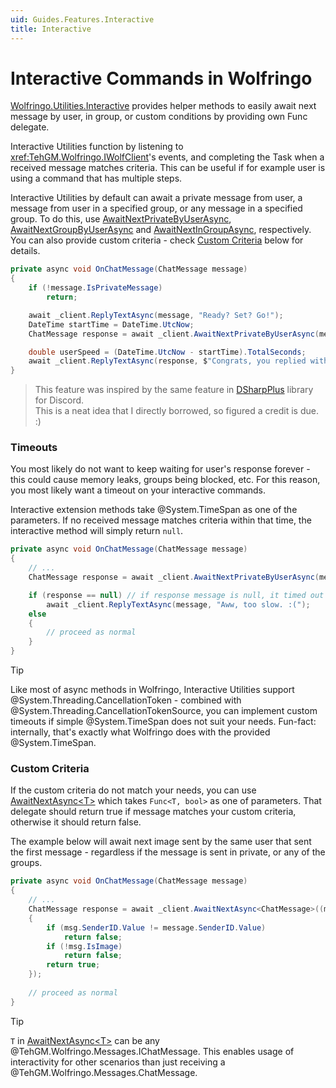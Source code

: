 ```yaml
---
uid: Guides.Features.Interactive
title: Interactive
---
```


# Interactive Commands in Wolfringo
[Wolfringo.Utilities.Interactive](https://www.nuget.org/packages/Wolfringo.Utilities.Interactive) provides helper methods to easily await next message by user, in group, or custom conditions by providing own Func delegate.

Interactive Utilities function by listening to <xref:TehGM.Wolfringo.IWolfClient>'s events, and completing the Task when a received message matches criteria. This can be useful if for example user is using a command that has multiple steps.

Interactive Utilities by default can await a private message from user, a message from user in a specified group, or any message in a specified group. To do this, use [AwaitNextPrivateByUserAsync](xref:TehGM.Wolfringo.InteractiveExtensions.AwaitNextPrivateByUserAsync(TehGM.Wolfringo.IWolfClient,System.UInt32,System.TimeSpan,System.Threading.CancellationToken)), [AwaitNextGroupByUserAsync](xref:TehGM.Wolfringo.InteractiveExtensions.AwaitNextGroupByUserAsync(TehGM.Wolfringo.IWolfClient,System.UInt32,System.UInt32,System.TimeSpan,System.Threading.CancellationToken)) and [AwaitNextInGroupAsync](xref:TehGM.Wolfringo.InteractiveExtensions.AwaitNextInGroupAsync(TehGM.Wolfringo.IWolfClient,System.UInt32,System.TimeSpan,System.Threading.CancellationToken)), respectively.  
You can also provide custom criteria - check [Custom Criteria](#custom-criteria) below for details.

```csharp
private async void OnChatMessage(ChatMessage message)
{
    if (!message.IsPrivateMessage) 
        return;

    await _client.ReplyTextAsync(message, "Ready? Set? Go!");
    DateTime startTime = DateTime.UtcNow;
    ChatMessage response = await _client.AwaitNextPrivateByUserAsync(message.SenderID.Value);

    double userSpeed = (DateTime.UtcNow - startTime).TotalSeconds;
    await _client.ReplyTextAsync(response, $"Congrats, you replied within {userSpeed}!");
}
```

> This feature was inspired by the same feature in [DSharpPlus](https://dsharpplus.github.io/articles/interactivity.html) library for Discord.  
> This is a neat idea that I directly borrowed, so figured a credit is due. :) 

### Timeouts
You most likely do not want to keep waiting for user's response forever - this could cause memory leaks, groups being blocked, etc. For this reason, you most likely want a timeout on your interactive commands.

Interactive extension methods take @System.TimeSpan as one of the parameters. If no received message matches criteria within that time, the interactive method will simply return `null`.

```csharp
private async void OnChatMessage(ChatMessage message)
{
    // ...
    ChatMessage response = await _client.AwaitNextPrivateByUserAsync(message.SenderID.Value);

    if (response == null) // if response message is null, it timed out
        await _client.ReplyTextAsync(message, "Aww, too slow. :(");
    else
    {
        // proceed as normal
    }
}
```

> [!TIP]
> Like most of async methods in Wolfringo, Interactive Utilities support @System.Threading.CancellationToken - combined with @System.Threading.CancellationTokenSource, you can implement custom timeouts if simple @System.TimeSpan does not suit your needs.
> Fun-fact: internally, that's exactly what Wolfringo does with the provided @System.TimeSpan.

### Custom Criteria
If the custom criteria do not match your needs, you can use [AwaitNextAsync&lt;T&gt;](xref:TehGM.Wolfringo.InteractiveExtensions.AwaitNextAsync``1(TehGM.Wolfringo.IWolfClient,System.Func{``0,System.Boolean},System.TimeSpan,System.Threading.CancellationToken)) which takes `Func<T, bool>` as one of parameters. That delegate should return true if message matches your custom criteria, otherwise it should return false.

The example below will await next image sent by the same user that sent the first message - regardless if the message is sent in private, or any of the groups.

```csharp
private async void OnChatMessage(ChatMessage message)
{
    // ...
    ChatMessage response = await _client.AwaitNextAsync<ChatMessage>((msg) =>
    {
        if (msg.SenderID.Value != message.SenderID.Value)
            return false;
        if (!msg.IsImage)
            return false;
        return true;
    });
    
    // proceed as normal
}
```

> [!TIP]
> `T` in [AwaitNextAsync&lt;T&gt;](xref:TehGM.Wolfringo.InteractiveExtensions.AwaitNextAsync``1(TehGM.Wolfringo.IWolfClient,System.Func{``0,System.Boolean},System.TimeSpan,System.Threading.CancellationToken)) can be any @TehGM.Wolfringo.Messages.IChatMessage. This enables usage of interactivity for other scenarios than just receiving a @TehGM.Wolfringo.Messages.ChatMessage.